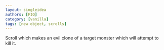 ```yaml
---
layout: singleidea
authors: [FIQ]
category: [vanilla]
tags: [new object, scrolls]
---
```

Scroll which makes an evil clone of a target monster which will attempt to kill it.
